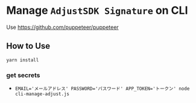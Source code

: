 # Manage `AdjustSDK Signature` on CLI

Use https://github.com/puppeteer/puppeteer

## How to Use

`yarn install`

### get secrets
  - `EMAIL='メールアドレス' PASSWORD='パスワード' APP_TOKEN='トークン' node cli-manage-adjust.js`
